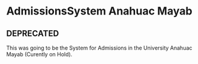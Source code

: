 # AdmissionsSystem Anahuac Mayab
## DEPRECATED

This was going to be the System for Admissions in the University Anahuac Mayab (Curently on Hold).
